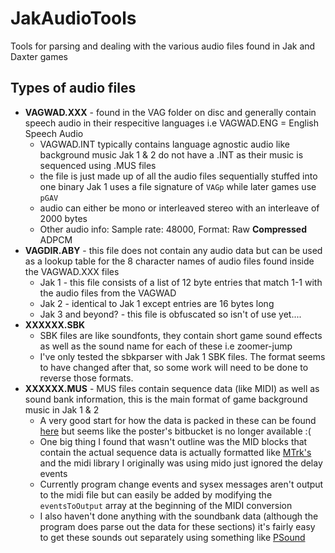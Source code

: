 # JakAudioTools
Tools for parsing and dealing with the various audio files found in Jak and Daxter games


## Types of audio files
* **VAGWAD.XXX** - found in the VAG folder on disc and generally contain speech audio in their respecitive languages i.e VAGWAD.ENG = English Speech Audio
  * VAGWAD.INT typically contains language agnostic audio like background music Jak 1 & 2 do not have a .INT as their music is sequenced using .MUS files
  * the file is just made up of all the audio files sequentially stuffed into one binary Jak 1 uses a file signature of `VAGp` while later games use `pGAV`
  * audio can either be mono or interleaved stereo with an interleave of 2000 bytes
  * Other audio info: Sample rate: 48000, Format: Raw **Compressed** ADPCM
* **VAGDIR.ABY** - this file does not contain any audio data but can be used as a lookup table for the 8 character names of audio files found inside the VAGWAD.XXX files
  * Jak 1 - this file consists of a list of 12 byte entries that match 1-1 with the audio files from the VAGWAD
  * Jak 2 - identical to Jak 1 except entries are 16 bytes long
  * Jak 3 and beyond? - this file is obfuscated so isn't of use yet....
* **XXXXXX.SBK** 
  * SBK files are like soundfonts, they contain short game sound effects as well as the sound name for each of these i.e zoomer-jump
  * I've only tested the sbkparser with Jak 1 SBK files. The format seems to have changed after that, so some work will need to be done to reverse those formats.
* **XXXXXX.MUS** - MUS files contain sequence data (like MIDI) as well as sound bank information, this is the main format of game background music in Jak 1 & 2
  * A very good start for how the data is packed in these can be found [here](https://forum.xentax.com/viewtopic.php?t=12966) but seems like the poster's bitbucket is no longer available :(
  * One big thing I found that wasn't outline was the MID blocks that contain the actual sequence data is actually formatted like [MTrk's](http://www.music.mcgill.ca/~ich/classes/mumt306/StandardMIDIfileformat.html#BM2_3) and the midi library I originally was using mido just ignored the delay events
  * Currently program change events and sysex messages aren't output to the midi file but can easily be added by modifying the `eventsToOutput` array at the beginning of the MIDI conversion
  * I also haven't done anything with the soundbank data (although the program does parse out the data for these sections) it's fairly easy to get these sounds out separately using something like [PSound](http://snailrush.online.fr/)
 
